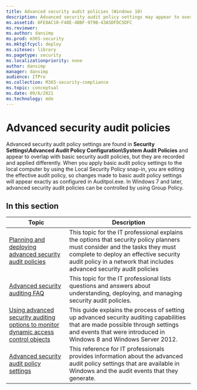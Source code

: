 ```yaml
---
title: Advanced security audit policies (Windows 10)
description: Advanced security audit policy settings may appear to overlap with basic policies, but they are recorded and applied differently. Learn more about them here.
ms.assetid: 6FE8AC10-F48E-4BBF-979B-43A5DFDC5DFC
ms.reviewer: 
ms.author: dansimp
ms.prod: m365-security
ms.mktglfcycl: deploy
ms.sitesec: library
ms.pagetype: security
ms.localizationpriority: none
author: dansimp
manager: dansimp
audience: ITPro
ms.collection: M365-security-compliance
ms.topic: conceptual
ms.date: 09/6/2021
ms.technology: mde
---
```


# Advanced security audit policies

Advanced security audit policy settings are found in **Security Settings\\Advanced Audit Policy Configuration\\System Audit Policies** and appear to overlap with basic security audit policies, but they are recorded and applied differently.
When you apply basic audit policy settings to the local computer by using the Local Security Policy snap-in, you are editing the effective audit policy, so changes made to basic audit policy settings will appear exactly as configured in Auditpol.exe. In Windows 7 and later, advanced security audit policies can be controlled by using Group Policy.

## In this section

| Topic | Description |
| - | - |
| [Planning and deploying advanced security audit policies](planning-and-deploying-advanced-security-audit-policies.md) | This topic for the IT professional explains the options that security policy planners must consider and the tasks they must complete to deploy an effective security audit policy in a network that includes advanced security audit policies |
| [Advanced security auditing FAQ](./advanced-security-auditing-faq.yml) | This topic for the IT professional lists questions and answers about understanding, deploying, and managing security audit policies.
| [Using advanced security auditing options to monitor dynamic access control objects](using-advanced-security-auditing-options-to-monitor-dynamic-access-control-objects.md) | This guide explains the process of setting up advanced security auditing capabilities that are made possible through settings and events that were introduced in Windows 8 and Windows Server 2012.
| [Advanced security audit policy settings](advanced-security-audit-policy-settings.md) | This reference for IT professionals provides information about the advanced audit policy settings that are available in Windows and the audit events that they generate.